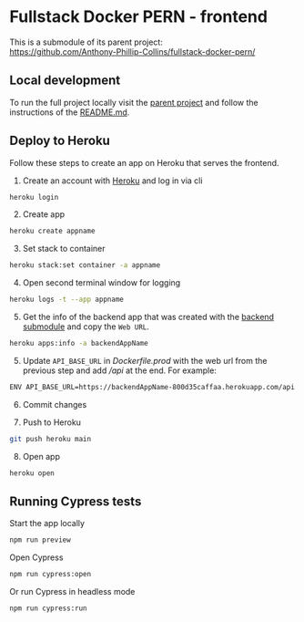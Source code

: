 # Fullstack Docker PERN - frontend

This is a submodule of its parent project:  
https://github.com/Anthony-Phillip-Collins/fullstack-docker-pern/

## Local development

To run the full project locally visit the [parent project](https://github.com/Anthony-Phillip-Collins/fullstack-docker-pern/) and follow the instructions of the [README.md](https://github.com/Anthony-Phillip-Collins/fullstack-docker-pern/blob/main/README.md).

## Deploy to Heroku

Follow these steps to create an app on Heroku that serves the frontend.

1. Create an account with [Heroku](https://www.heroku.com) and log in via cli

```bash
heroku login
```

2. Create app

```bash
heroku create appname
```

3. Set stack to container

```bash
heroku stack:set container -a appname
```

4. Open second terminal window for logging

```bash
heroku logs -t --app appname
```

5. Get the info of the backend app that was created with the [backend submodule](https://github.com/Anthony-Phillip-Collins/fullstack-docker-pern-backend) and copy the `Web URL`.

```bash
heroku apps:info -a backendAppName
```

5. Update `API_BASE_URL` in _Dockerfile.prod_ with the web url from the previous step and add _/api_ at the end. For example:

```bash
ENV API_BASE_URL=https://backendAppName-800d35caffaa.herokuapp.com/api
```

6. Commit changes

7. Push to Heroku

```bash
git push heroku main
```

8. Open app

```bash
heroku open
```

## Running Cypress tests

Start the app locally

```bash
npm run preview
```

Open Cypress

```bash
npm run cypress:open
```

Or run Cypress in headless mode

```bash
npm run cypress:run
```

